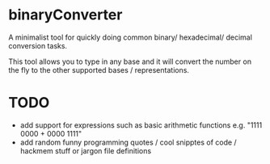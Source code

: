 # binaryConverter
A minimalist tool for quickly doing common binary/ hexadecimal/ decimal conversion tasks.

This tool allows you to type in any base and it will convert the number on the fly to the other supported bases / representations.

# TODO
- add support for expressions such as basic arithmetic functions e.g. "1111 0000 + 0000 1111"
- add random funny programming quotes / cool snipptes of code / hackmem stuff or jargon file definitions
